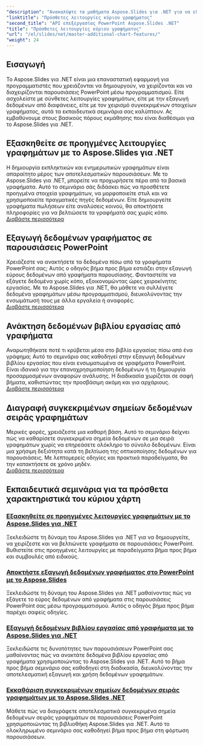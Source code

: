 ```yaml
---
"description": "Ανακαλύψτε τα μαθήματα Aspose.Slides για .NET για να εξοικειωθείτε με προηγμένες λειτουργίες γραφημάτων, να εξαγάγετε δεδομένα γραφημάτων και να χειριστείτε δεδομένα σειρών σε παρουσιάσεις PowerPoint."
"linktitle": "Πρόσθετες λειτουργίες κύριου γραφήματος"
"second_title": "API επεξεργασίας PowerPoint Aspose.Slides .NET"
"title": "Πρόσθετες λειτουργίες κύριου γραφήματος"
"url": "/el/slides/net/master-additional-chart-features/"
"weight": 24
---
```


## Εισαγωγή

Το Aspose.Slides για .NET είναι μια επαναστατική εφαρμογή για προγραμματιστές που χρειάζονται να δημιουργούν, να χειρίζονται και να διαχειρίζονται παρουσιάσεις PowerPoint μέσω προγραμματισμού. Είτε ασχολείστε με σύνθετες λειτουργίες γραφημάτων, είτε με την εξαγωγή δεδομένων από διαφάνειες, είτε με τον χειρισμό συγκεκριμένων στοιχείων γραφήματος, αυτά τα εκπαιδευτικά σεμινάρια σας καλύπτουν. Ας εμβαθύνουμε στους βασικούς πόρους εκμάθησης που είναι διαθέσιμοι για το Aspose.Slides για .NET.

## Εξασκηθείτε σε προηγμένες λειτουργίες γραφημάτων με το Aspose.Slides για .NET  
Η δημιουργία εκπληκτικών και ενημερωτικών γραφημάτων είναι απαραίτητο μέρος των αποτελεσματικών παρουσιάσεων. Με το Aspose.Slides για .NET, μπορείτε να προχωρήσετε πέρα από τα βασικά γραφήματα. Αυτό το σεμινάριο σάς διδάσκει πώς να προσθέτετε προηγμένα στοιχεία γραφημάτων, να μορφοποιείτε στυλ και να χρησιμοποιείτε πραγματικές πηγές δεδομένων. Είτε δημιουργείτε γραφήματα πωλήσεων είτε αναλύσεις κοινού, θα αποκτήσετε πληροφορίες για να βελτιώσετε τα γραφήματά σας χωρίς κόπο.  
[Διαβάστε περισσότερα](./master-advanced-chart-features/)


## Εξαγωγή δεδομένων γραφήματος σε παρουσιάσεις PowerPoint  
Χρειάζεστε να ανακτήσετε τα δεδομένα πίσω από τα γραφήματα PowerPoint σας; Αυτός ο οδηγός βήμα προς βήμα εστιάζει στην εξαγωγή εύρους δεδομένων από γραφήματα παρουσίασης. Φανταστείτε να εξάγετε δεδομένα χωρίς κόπο, εξοικονομώντας ώρες χειροκίνητης εργασίας. Με το Aspose.Slides για .NET, θα μάθετε να συλλέγετε δεδομένα γραφημάτων μέσω προγραμματισμού, διευκολύνοντας την ενσωμάτωσή τους με άλλα εργαλεία ή αναφορές.  
[Διαβάστε περισσότερα](./get-chart-data-extraction/)


## Ανάκτηση δεδομένων βιβλίου εργασίας από γραφήματα  
Αναρωτηθήκατε ποτέ τι κρύβεται μέσα στο βιβλίο εργασίας πίσω από ένα γράφημα; Αυτό το σεμινάριο σας καθοδηγεί στην εξαγωγή δεδομένων βιβλίου εργασίας που είναι ενσωματωμένα σε γραφήματα PowerPoint. Είναι ιδανικό για την επαναχρησιμοποίηση δεδομένων ή τη δημιουργία προσαρμοσμένων αναφορών ανάλυσης. Η διαδικασία χωρίζεται σε σαφή βήματα, καθιστώντας την προσβάσιμη ακόμη και για αρχάριους.  
[Διαβάστε περισσότερα](./extract-workbook-data-from-charts/)


## Διαγραφή συγκεκριμένων σημείων δεδομένων σειράς γραφημάτων  
Μερικές φορές, χρειάζεστε μια καθαρή βάση. Αυτό το σεμινάριο δείχνει πώς να καθαρίσετε συγκεκριμένα σημεία δεδομένων σε μια σειρά γραφημάτων χωρίς να επηρεάσετε ολόκληρο το σύνολο δεδομένων. Είναι μια χρήσιμη δεξιότητα κατά τη βελτίωση της οπτικοποίησης δεδομένων για παρουσιάσεις. Με λεπτομερείς οδηγίες και πρακτικά παραδείγματα, θα την κατακτήσετε σε χρόνο μηδέν.  
[Διαβάστε περισσότερα](./clearing-specific-chart-series-data-points/)

## Εκπαιδευτικά σεμινάρια για τα πρόσθετα χαρακτηριστικά του κύριου χάρτη
### [Εξασκηθείτε σε προηγμένες λειτουργίες γραφημάτων με το Aspose.Slides για .NET](./master-advanced-chart-features/)
Ξεκλειδώστε τη δύναμη του Aspose.Slides για .NET για να δημιουργείτε, να χειρίζεστε και να βελτιώνετε γραφήματα σε παρουσιάσεις PowerPoint. Βυθιστείτε στις προηγμένες λειτουργίες με παραδείγματα βήμα προς βήμα και συμβουλές από ειδικούς.
### [Αποκτήστε εξαγωγή δεδομένων γραφήματος στο PowerPoint με το Aspose.Slides](./get-chart-data-extraction/)
Ξεκλειδώστε τη δύναμη του Aspose.Slides για .NET μαθαίνοντας πώς να εξάγετε το εύρος δεδομένων από γραφήματα στις παρουσιάσεις PowerPoint σας μέσω προγραμματισμού. Αυτός ο οδηγός βήμα προς βήμα παρέχει σαφείς οδηγίες.
### [Εξαγωγή δεδομένων βιβλίου εργασίας από γραφήματα με το Aspose.Slides για .NET](./extract-workbook-data-from-charts/)
Ξεκλειδώστε τις δυνατότητες των παρουσιάσεων PowerPoint σας μαθαίνοντας πώς να ανακτάτε δεδομένα βιβλίου εργασίας από γραφήματα χρησιμοποιώντας το Aspose.Slides για .NET. Αυτό το βήμα προς βήμα σεμινάριο σας καθοδηγεί στη διαδικασία, διευκολύνοντας την αποτελεσματική εξαγωγή και χρήση δεδομένων γραφημάτων.
### [Εκκαθάριση συγκεκριμένων σημείων δεδομένων σειράς γραφημάτων με το Aspose.Slides .NET](./clearing-specific-chart-series-data-points/)
Μάθετε πώς να διαγράφετε αποτελεσματικά συγκεκριμένα σημεία δεδομένων σειράς γραφημάτων σε παρουσιάσεις PowerPoint χρησιμοποιώντας τη βιβλιοθήκη Aspose.Slides για .NET. Αυτό το ολοκληρωμένο σεμινάριο σας καθοδηγεί βήμα προς βήμα στη φόρτωση παρουσιάσεων.